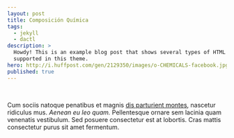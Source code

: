 ```yaml
---
layout: post
title: Composición Química
tags:
  - jekyll
  - dactl
description: >
  Howdy! This is an example blog post that shows several types of HTML content
  supported in this theme.
hero: http://i.huffpost.com/gen/2129350/images/o-CHEMICALS-facebook.jpg
published: true
---
```

<br>

Cum sociis natoque penatibus et magnis <a href="#">dis parturient montes</a>, nascetur ridiculus mus. *Aenean eu leo quam.* Pellentesque ornare sem lacinia quam venenatis vestibulum. Sed posuere consectetur est at lobortis. Cras mattis consectetur purus sit amet fermentum.

